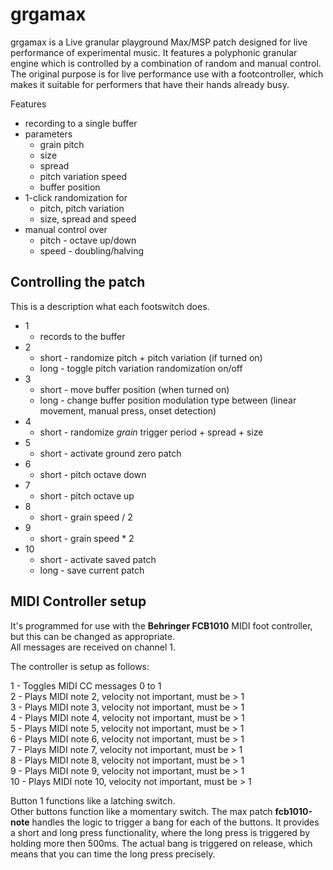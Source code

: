 # grgamax
grgamax is a Live granular playground Max/MSP patch designed for live performance of experimental music. It features a polyphonic granular engine which is controlled by a combination of random and manual control. The original purpose is for live performance use with a footcontroller, which makes it suitable for performers that have their hands already busy.

Features
* recording to a single buffer
* parameters
   * grain pitch
   * size
   * spread
   * pitch variation speed
   * buffer position
* 1-click randomization for
   * pitch, pitch variation
   * size, spread and speed
* manual control over
   *   pitch - octave up/down
   *   speed - doubling/halving

## Controlling the patch

This is a description what each footswitch does.

* 1
  - records to the buffer
* 2
   - short  - randomize pitch + pitch variation (if turned on)  
   - long - toggle pitch variation randomization on/off
* 3 
   - short - move buffer position (when turned on)
   - long  - change buffer position modulation type between (linear movement, manual press, onset detection)
* 4
   - short - randomize *grain* trigger period + spread + size
* 5
   - short - activate ground zero patch
* 6
   - short - pitch octave down
* 7
   - short - pitch octave up
* 8
   - short - grain speed / 2
* 9
   - short - grain speed * 2
* 10
   - short - activate saved patch
   - long  - save current patch

## MIDI Controller setup

It's programmed for use with the **Behringer FCB1010** MIDI foot controller, but this can be changed as appropriate.   
All messages are received on channel 1.

The controller is setup as follows:

1 - Toggles MIDI CC messages 0 to 1  
2 - Plays MIDI note 2, velocity not important, must be > 1  
3 - Plays MIDI note 3, velocity not important, must be > 1  
4 - Plays MIDI note 4, velocity not important, must be > 1  
5 - Plays MIDI note 5, velocity not important, must be > 1  
6 - Plays MIDI note 6, velocity not important, must be > 1  
7 - Plays MIDI note 7, velocity not important, must be > 1  
8 - Plays MIDI note 8, velocity not important, must be > 1  
9 - Plays MIDI note 9, velocity not important, must be > 1  
10 - Plays MIDI note 10, velocity not important, must be > 1  

Button 1 functions like a latching switch.  
Other buttons function like a momentary switch. The max patch **fcb1010-note** handles the logic to trigger a bang for each of the buttons. It provides a short and long press functionality, where the long press is triggered by holding more then 500ms. The actual bang is triggered on release, which means that you can time the long press precisely.
